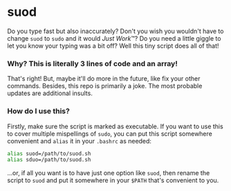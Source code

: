 # suod
Do you type fast but also inaccurately? Don't you wish you wouldn't have to change `suod` to `sudo` and it would *Just Work*™? Do you need a little giggle to let you know your typing was a bit off? Well this tiny script does all of that!

### Why? This is literally 3 lines of code and an array!
That's right! But, maybe it'll do more in the future, like fix your other commands. Besides, this repo is primarily a joke. The most probable updates are additional insults.

### How do I use this?
Firstly, make sure the script is marked as executable. If you want to use this to cover multiple mispellings of `sudo`, you can put this script somewhere convenient and `alias` it in your `.bashrc` as needed:
```bash
alias suod=/path/to/suod.sh
alias sduo=/path/to/suod.sh
```
...or, if all you want is to have just one option like `suod`, then rename the script to `suod` and put it somewhere in your `$PATH` that's convenient to you.